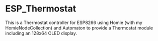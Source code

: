 # ESP_Thermostat

This is a Thermostat controller for ESP8266 using Homie (with my HomieNodeCollection) and Automaton to provide a Thermostat module including an 128x64 OLED display.
